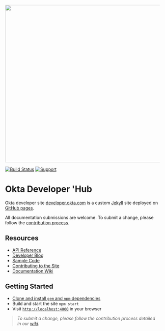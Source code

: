 <p align="center">
<img src="https://devforum.okta.com/uploads/oktadev/original/1X/bf54a16b5fda189e4ad2706fb57cbb7a1e5b8deb.png" href='https://devforum.okta.com/' width="512px"/>
</p>

[![Build Status](https://travis-ci.org/okta/okta.github.io.svg?branch=master)](https://travis-ci.org/okta/okta.github.io)
[![Support](https://img.shields.io/badge/support-Developer%20Forum-blue.svg)](https://devforum.okta.com/)

# Okta Developer 'Hub

Okta developer site [developer.okta.com](https://developer.okta.com) is a custom [Jekyll](http://jekyllrb.com/) site deployed on [GitHub pages](https://pages.github.com/).

All documentation submissions are welcome. To submit a change, please follow the [contribution process](Contributing-to-the-Site#you-are-making-a-non-blog-change).

## Resources
- [API Reference](https://developer.okta.com/docs/api/resources/)
- [Developer Blog](https://developer.okta.com/blog/)
- [Sample Code](https://developer.okta.com/code/)
- [Contributing to the Site](https://github.com/jmelberg-okta/okta.github.io/wiki/Contributing-to-the-Site)
- [Documentation Wiki](https://github.com/jmelberg-okta/okta.github.io/wiki)

## Getting Started
- [Clone and install `gem` and `npm` dependencies](https://github.com/jmelberg-okta/okta.github.io/wiki/Setting-Up-Your-Environment)
- Build and start the site `npm start`
- Visit [`http://localhost:4000`](http://localhost:4000) in your browser

> *To submit a change, please follow the contribution process detailed in our [wiki](https://github.com/jmelberg-okta/okta.github.io/wiki).*
